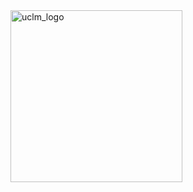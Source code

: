 <img src="https://upload.wikimedia.org/wikipedia/commons/f/f1/LogoUCLM.jpg" alt="uclm_logo" witdh=200 height=275>
